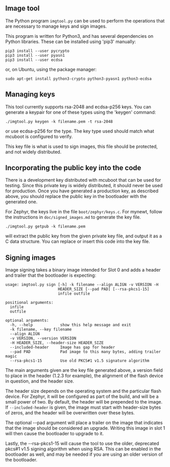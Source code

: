 ## Image tool

The Python program `imgtool.py` can be used to perform the
operations that are necessary to manage keys and sign images.

This program is written for Python3, and has several dependencies on
Python libraries.  These can be installed using 'pip3' manually:

    pip3 install --user pycrypto
    pip3 install --user pyasn1
    pip3 install --user ecdsa

or, on Ubuntu, using the package manager:

    sudo apt-get install python3-crypto python3-pyasn1 python3-ecdsa

## Managing keys

This tool currently supports rsa-2048 and ecdsa-p256 keys.  You can
generate a keypair for one of these types using the 'keygen' command:

    ./imgtool.py keygen -k filename.pem -t rsa-2048

or use ecdsa-p256 for the type.  The key type used should match what
mcuboot is configured to verify.

This key file is what is used to sign images, this file should be
protected, and not widely distributed.

## Incorporating the public key into the code

There is a development key distributed with mcuboot that can be used
for testing.  Since this private key is widely distributed, it should
never be used for production.  Once you have generated a production
key, as described above, you should replace the public key in the
bootloader with the generated one.

For Zephyr, the keys live in the file `boot/zephyr/keys.c`.  For
mynewt, follow the instructions in `doc/signed_images.md` to generate
the key file.

    ./imgtool.py getpub -k filename.pem

will extract the public key from the given private key file, and
output it as a C data structure.  You can replace or insert this code
into the key file.

## Signing images

Image signing takes a binary image intended for Slot 0 and adds a
header and trailer that the bootloader is expecting:

    usage: imgtool.py sign [-h] -k filename --align ALIGN -v VERSION -H
                           HEADER_SIZE [--pad PAD] [--rsa-pkcs1-15]
                           infile outfile

    positional arguments:
      infile
      outfile

    optional arguments:
      -h, --help            show this help message and exit
      -k filename, --key filename
      --align ALIGN
      -v VERSION, --version VERSION
      -H HEADER_SIZE, --header-size HEADER_SIZE
      --included-header     Image has gap for header
      --pad PAD             Pad image to this many bytes, adding trailer magic
      --rsa-pkcs1-15        Use old PKCS#1 v1.5 signature algorithm

The main arguments given are the key file generated above, a version
field to place in the header (1.2.3 for example), the alignment of the
flash device in question, and the header size.

The header size depends on the operating system and the particular
flash device.  For Zephyr, it will be configured as part of the build,
and will be a small power of two.  By default, the header will be
prepended to the image.  If `--included-header` is given, the image
must start with header-size bytes of zeros, and the header will be
overwritten over these bytes.

The optional --pad argument will place a trailer on the image that
indicates that the image should be considered an upgrade.  Writing
this image in slot 1 will then cause the bootloader to upgrade to it.

Lastly, the --rsa-pkcs1-15 will cause the tool to use the older,
deprecated pkcs#1 v1.5 signing algorithm when using RSA.  This can be
enabled in the bootloader as well, and may be needed if you are using
an older version of the bootloader.
